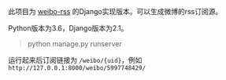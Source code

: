 此项目为 [weibo-rss](https://github.com/zgq354/weibo-rss) 的Django实现版本。可以生成微博的rss订阅源。

Python版本为3.6，Django版本为2.1。

> python manage.py runserver

运行起来后订阅链接为 `/weibo/{uid}`，例如 `http://127.0.0.1:8000/weibo/5997748429/`